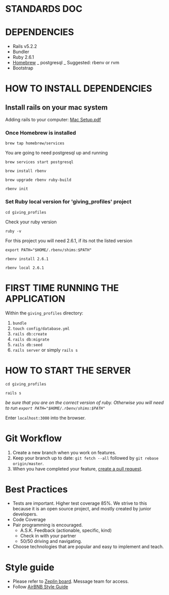# STANDARDS DOC

# DEPENDENCIES

- Rails v5.2.2
- Bundler
- Ruby 2.6.1
- [Homebrew](https://brew.sh/)
  _ postgresql
  _ Suggested: rbenv or rvm
- Bootstrap

# HOW TO INSTALL DEPENDENCIES

## Install rails on your mac system

Adding rails to your computer: [Mac Setup.pdf](https://www.dropbox.com/s/n9vxbzk47t8abq7/Mac%20Setup.pdf?dl=0)

### Once Homebrew is installed

```
brew tap homebrew/services
```

You are going to need postgresql up and running

```
brew services start postgresql
```

```
brew install rbenv
```

```
brew upgrade rbenv ruby-build
```

```
rbenv init
```

### Set Ruby local version for 'giving_profiles' project

```
cd giving_profiles
```

Check your ruby version

```
ruby -v
```

For this project you will need 2.6.1, if its not the listed version

```
export PATH="$HOME/.rbenv/shims:$PATH"
```

```
rbenv install 2.6.1
```

```
rbenv local 2.6.1
```

# FIRST TIME RUNNING THE APPLICATION

Within the `giving_profiles` directory:

1. `bundle`
1. `touch config/database.yml`
1. `rails db:create`
1. `rails db:migrate`
1. `rails db:seed`
1. `rails server` or simply `rails s`

# HOW TO START THE SERVER

```
cd giving_profiles
```

```
rails s
```

_be sure that you are on the correct version of ruby. Otherwise you will need to run `export PATH="$HOME/.rbenv/shims:$PATH"`_

Enter `localhost:3000` into the browser.

# Git Workflow

1. Create a new branch when you work on features.
2. Keep your branch up to date: `git fetch --all` followed by `git rebase origin/master`.
3. When you have completed your feature, [create a pull request](https://help.github.com/articles/creating-a-pull-request/).

# Best Practices

- Tests are important. Higher test coverage 85%. We strive to this because it is an open source project, and mostly created by junior developers.
- Code Coverage
- Pair programming is encouraged.
  - A.S.K. Feedback (actionable, specific, kind)
  - Check in with your partner
  - 50/50 driving and navigating.
- Choose technologies that are popular and easy to implement and teach.

# Style guide

- Please refer to [Zeplin board](zpl.io/aXwdmyx). Message team for access.
- Follow [AirBNB Style Guide](https://github.com/airbnb/ruby)
